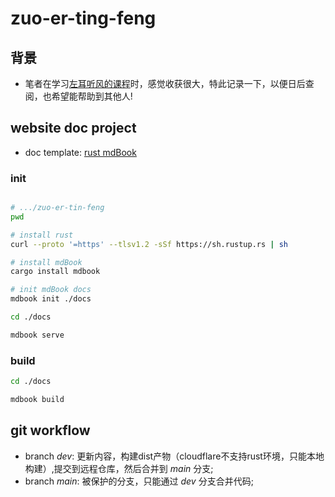 # zuo-er-ting-feng

## 背景

* 笔者在学习[左耳听风的课程](https://time.geekbang.org/column/intro/100002201?tab=catalo)时，感觉收获很大，特此记录一下，以便日后查阅，也希望能帮助到其他人!

## website doc project

* doc template: [rust mdBook](https://github.com/rust-lang/mdBook)

### init

```sh

# .../zuo-er-tin-feng
pwd

# install rust
curl --proto '=https' --tlsv1.2 -sSf https://sh.rustup.rs | sh

# install mdBook
cargo install mdbook

# init mdBook docs
mdbook init ./docs

cd ./docs

mdbook serve

```

### build

```sh
cd ./docs

mdbook build

```

## git workflow

* branch *dev*: 更新内容，构建dist产物（cloudflare不支持rust环境，只能本地构建）,提交到远程仓库，然后合并到 *main* 分支;
* branch *main*: 被保护的分支，只能通过 *dev* 分支合并代码;
